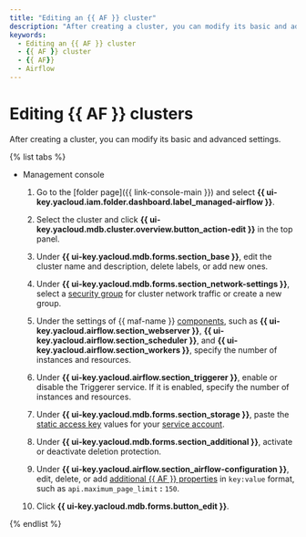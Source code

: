 ```yaml
---
title: "Editing an {{ AF }} cluster"
description: "After creating a cluster, you can modify its basic and advanced settings."
keywords:
  - Editing an {{ AF }} cluster
  - {{ AF }} cluster
  - {{ AF}}
  - Airflow
---
```


# Editing {{ AF }} clusters

After creating a cluster, you can modify its basic and advanced settings.

{% list tabs %}

- Management console

   1. Go to the [folder page]({{ link-console-main }}) and select **{{ ui-key.yacloud.iam.folder.dashboard.label_managed-airflow }}**.

   1. Select the cluster and click **{{ ui-key.yacloud.mdb.cluster.overview.button_action-edit }}** in the top panel.

   1. Under **{{ ui-key.yacloud.mdb.forms.section_base }}**, edit the cluster name and description, delete labels, or add new ones.

   1. Under **{{ ui-key.yacloud.mdb.forms.section_network-settings }}**, select a [security group](../../vpc/concepts/security-groups.md) for cluster network traffic or create a new group.

   1. Under the settings of {{ maf-name }} [components](../concepts/index.md#components), such as **{{ ui-key.yacloud.airflow.section_webserver }}**, **{{ ui-key.yacloud.airflow.section_scheduler }}**, and **{{ ui-key.yacloud.airflow.section_workers }}**, specify the number of instances and resources.

   1. Under **{{ ui-key.yacloud.airflow.section_triggerer }}**, enable or disable the Triggerer service. If it is enabled, specify the number of instances and resources.

   1. Under **{{ ui-key.yacloud.mdb.forms.section_storage }}**, paste the [static access key](../../iam/concepts/authorization/access-key.md) values for your [service account](../../iam/concepts/users/service-accounts.md).

   1. Under **{{ ui-key.yacloud.mdb.forms.section_additional }}**, activate or deactivate deletion protection.

   1. Under **{{ ui-key.yacloud.airflow.section_airflow-configuration }}**, edit, delete, or add [additional {{ AF }} properties](https://airflow.apache.org/docs/apache-airflow/2.2.4/configurations-ref.html) in `key:value` format, such as `api.maximum_page_limit` **:** `150`.

   1. Click **{{ ui-key.yacloud.mdb.forms.button_edit }}**.

{% endlist %}
